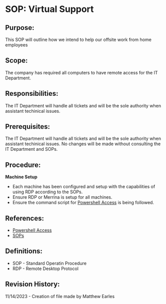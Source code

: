 # SOP: Virtual Support 

## Purpose:

This SOP will outline how we intend to help our offsite work from home employees

## Scope:

The company has required all computers to have remote access for the IT Department.

## Responsibilities:

The IT Department will handle all tickets and will be the sole authority when assistant techinical issues.

## Prerequisites:

The IT Department will handle all tickets and will be the sole authority when assistant techinical issues. No changes will be made without consulting the IT Department and SOPs.

## Procedure:

**Machine Setup**
* Each machine has been configured and setup with the capabilities of using RDP according to the SOPs.
* Ensure RDP or Merrina is setup for all machines.
* Ensure the command script for [Powershell Access](https://github.com/Argent-Daw/Scripts/blob/main/Automation.ps1) is being followed.

## References:

* [Powershell Access](https://github.com/Argent-Daw/Scripts/blob/main/Automation.ps1)
* [SOPs](https://github.com/Argent-Daw/SOP-Topologies-Documentation)

## Definitions:

* SOP - Standard Operatin Procedure
* RDP - Remote Desktop Protocol

## Revision History:

11/14/2023 - Creation of file made by Matthew Earles
